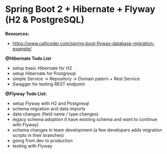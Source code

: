 # Spring Boot 2 + Hibernate + Flyway (H2 & PostgreSQL)


**Resources:**
* https://www.callicoder.com/spring-boot-flyway-database-migration-example/


**@Hibernate Todo List**
* setup basic Hibernate for H2
* setup Hibernate for Postgresql
* simple Service -> Repository -> Domain patern + Rest Service
* Swagger for testing REST endpoint



**@Flyway Todo List:**
* setup Flyway with H2 and Postgresql
* schema migration and data imports
* data changes (field name / type changes)
* legacy schema adoption (I have existing schema and want to continue with Flyway)
* schema changes in team development (a few developers adds migration scripts in their branches)
* going from dev to production
* testing with Flyway
